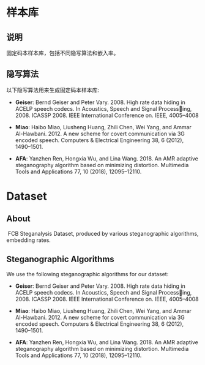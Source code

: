 # 样本库

## 说明

固定码本样本库，包括不同隐写算法和嵌入率。

## 隐写算法

以下隐写算法用来生成固定码本样本库:

-  **Geiser**: Bernd Geiser and Peter Vary. 2008. High rate data hiding in ACELP speech codecs. In Acoustics, Speech and Signal Processing, 2008. ICASSP 2008. IEEE International Conference on. IEEE, 4005–4008

- **Miao**: Haibo Miao, Liusheng Huang, Zhili Chen, Wei Yang, and Ammar Al-Hawbani. 2012. A new scheme for covert communication via 3G encoded speech. Computers & Electrical Engineering 38, 6 (2012), 1490–1501.

- **AFA**: Yanzhen Ren, Hongxia Wu, and Lina Wang. 2018. An AMR adaptive steganography algorithm based on minimizing distortion. Multimedia Tools and Applications 77, 10 (2018), 12095–12110.



# Dataset

## About

​    FCB Steganalysis Dataset, produced by various steganographic algorithms, embedding rates.

## Steganographic Algorithms

We use the following steganographic algorithms for our dataset:

-  **Geiser**: Bernd Geiser and Peter Vary. 2008. High rate data hiding in ACELP speech codecs. In Acoustics, Speech and Signal Processing, 2008. ICASSP 2008. IEEE International Conference on. IEEE, 4005–4008

- **Miao**: Haibo Miao, Liusheng Huang, Zhili Chen, Wei Yang, and Ammar Al-Hawbani. 2012. A new scheme for covert communication via 3G encoded speech. Computers & Electrical Engineering 38, 6 (2012), 1490–1501.

- **AFA**: Yanzhen Ren, Hongxia Wu, and Lina Wang. 2018. An AMR adaptive steganography algorithm based on minimizing distortion. Multimedia Tools and Applications 77, 10 (2018), 12095–12110.
